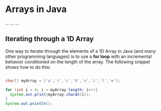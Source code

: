 # Arrays in Java

...
...
...

## Iterating through a 1D Array

One way to iterate through the elements of a 1D Array in Java (and many other programming languages) is to use a **for loop** with an incremental behavior conditioned on the length of the array. The following snippet shows how to do this:

```java

char[] myArray = ['a','r','c','h','v','i','l','e'];

for (int i = 0; i < myArray.length; i++){
  System.out.print(myArray.charAt(i));
}
System.out.println();
```
